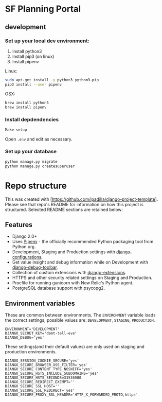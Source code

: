 # SF Planning Portal

## development

### Set up your local dev environment:

1. Install python3
1. Install pip3 (on linux)
1. Install pipenv

Linux:

```sh
sudo apt-get install -y python3 python3-pip
pip3 install --user pipenv
```

OSX:

```sh
brew install python3
brew install pipenv
```

### Install depdendencies

```sh
Make setup
```

Open `.env` and edit as necessary.

### Set up your database

```sh
python manage.py migrate
python manage.py createsuperuser
```

# Repo structure

This was created with [https://github.com/jpadilla/django-project-template].
Please see that repo's README for information on how this project is
structured. Selected README sections are retained below:

## Features

- Django 2.0+
- Uses [Pipenv](https://github.com/kennethreitz/pipenv) - the officially recommended Python packaging tool from Python.org.
- Development, Staging and Production settings with [django-configurations](https://django-configurations.readthedocs.org).
- Get value insight and debug information while on Development with [django-debug-toolbar](https://django-debug-toolbar.readthedocs.org).
- Collection of custom extensions with [django-extensions](http://django-extensions.readthedocs.org).
- HTTPS and other security related settings on Staging and Production.
- Procfile for running gunicorn with New Relic's Python agent.
- PostgreSQL database support with psycopg2.


## Environment variables 
These are common between environments. The `ENVIRONMENT` variable loads the correct settings, possible values are: `DEVELOPMENT`, `STAGING`, `PRODUCTION`.

```
ENVIRONMENT='DEVELOPMENT'
DJANGO_SECRET_KEY='dont-tell-eve'
DJANGO_DEBUG='yes'
```

These settings(and their default values) are only used on staging and production environments.

```
DJANGO_SESSION_COOKIE_SECURE='yes'
DJANGO_SECURE_BROWSER_XSS_FILTER='yes'
DJANGO_SECURE_CONTENT_TYPE_NOSNIFF='yes'
DJANGO_SECURE_HSTS_INCLUDE_SUBDOMAINS='yes'
DJANGO_SECURE_HSTS_SECONDS=31536000
DJANGO_SECURE_REDIRECT_EXEMPT=''
DJANGO_SECURE_SSL_HOST=''
DJANGO_SECURE_SSL_REDIRECT='yes'
DJANGO_SECURE_PROXY_SSL_HEADER='HTTP_X_FORWARDED_PROTO,https'
```
